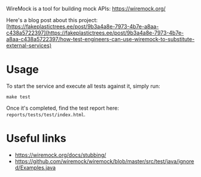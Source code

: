 WireMock is a tool for building mock APIs: https://wiremock.org/

Here's a blog post about this project: [https://fakeplastictrees.ee/post/9b3a4a8e-7973-4b7e-a8aa-c438a5722397](https://fakeplastictrees.ee/post/9b3a4a8e-7973-4b7e-a8aa-c438a5722397/how-test-engineers-can-use-wiremock-to-substitute-external-services)

# Usage

To start the service and execute all tests against it, simply run:

```shell
make test
```

Once it's completed, find the test report here: `reports/tests/test/index.html`.

# Useful links

- https://wiremock.org/docs/stubbing/
- https://github.com/wiremock/wiremock/blob/master/src/test/java/ignored/Examples.java
